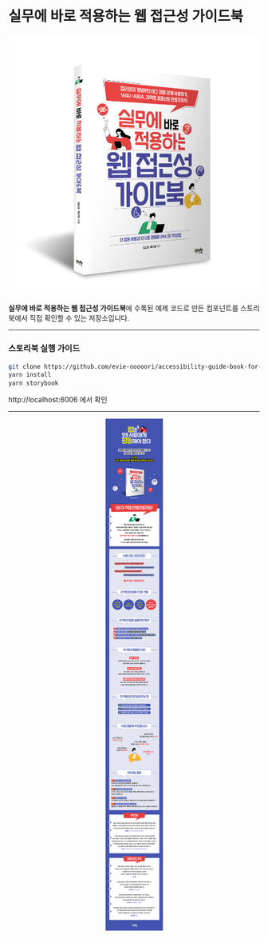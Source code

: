 # 실무에 바로 적용하는 웹 접근성 가이드북

<div style="text-align: center">
  <img width="500" src="./src/img/cover.jpg" />
</div>

**실무에 바로 적용하는 웹 접근성 가이드북**에 수록된 예제 코드로 만든 컴포넌트를 스토리북에서 직접 확인할 수 있는 저장소입니다.

---

### 스토리북 실행 가이드

```bash
git clone https://github.com/evie-ooooori/accessibility-guide-book-for-component.git
yarn install
yarn storybook
```

http://localhost:6006 에서 확인

---

<div style="text-align: center">
  <img src="./src/img/promotion.jpg" />
</div>

